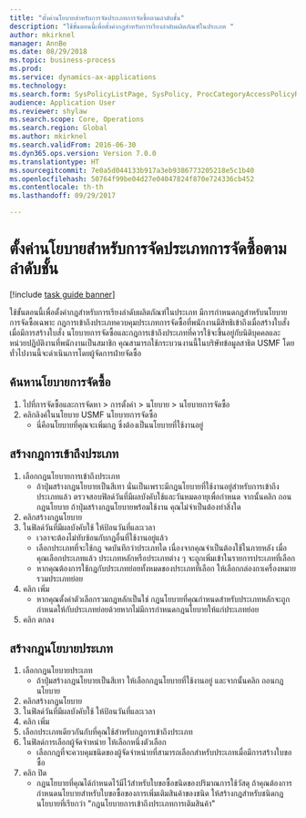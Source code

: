 ```yaml
--- 
title: "ตั้งค่านโยบายสำหรับการจัดประเภทการจัดซื้อตามลำดับชั้น"
description: "ใช้ขั้นตอนนี้เพื่อตั้งค่ากฎสำหรับการเรียงลำดับผลิตภัณฑ์ในประเภท "
author: mkirknel
manager: AnnBe
ms.date: 08/29/2018
ms.topic: business-process
ms.prod: 
ms.service: dynamics-ax-applications
ms.technology: 
ms.search.form: SysPolicyListPage, SysPolicy, ProcCategoryAccessPolicyRule, ProcCategoryPolicyRule, EcoResCategorySingleLookup
audience: Application User
ms.reviewer: shylaw
ms.search.scope: Core, Operations
ms.search.region: Global
ms.author: mkirknel
ms.search.validFrom: 2016-06-30
ms.dyn365.ops.version: Version 7.0.0
ms.translationtype: HT
ms.sourcegitcommit: 7e0a5d044133b917a3eb9386773205218e5c1b40
ms.openlocfilehash: 50764f99be04d27e04047824f870e724336cb452
ms.contentlocale: th-th
ms.lasthandoff: 09/29/2017

---
```

# <a name="set-up-policies-for-procurement-category-hierarchies"></a>ตั้งค่านโยบายสำหรับการจัดประเภทการจัดซื้อตามลำดับชั้น

[!include [task guide banner](../../includes/task-guide-banner.md)]

ใช้ขั้นตอนนี้เพื่อตั้งค่ากฎสำหรับการเรียงลำดับผลิตภัณฑ์ในประเภท  มีการกำหนดกฎสำหรับนโยบายการจัดซื้อเฉพาะ กฎการเข้าถึงประเภทควบคุมประเภทการจัดซื้อที่พนักงานมีสิทธิเข้าถึงเมื่อสร้างใบสั่ง เมื่อมีการสร้างใบสั่ง นโยบายการจัดซื้อและกฎการเข้าถึงประเภทที่ควรใช้จะขึ้นอยู่กับนิติบุคคลและหน่วยปฏิบัติงานที่พนักงานเป็นสมาชิก คุณสามารถใช้กระบวนงานนี้ในบริษัทข้อมูลสาธิต USMF โดยทั่วไปงานนี้จะดำเนินการโดยผู้จัดการฝ่ายจัดซื้อ


## <a name="find-the-procurement-policy"></a>ค้นหานโยบายการจัดซื้อ
1. ไปที่การจัดซื้อและการจัดหา > การตั้งค่า > นโยบาย > นโยบายการจัดซื้อ
2. คลิกลิงค์ในนโยบาย USMF นโยบายการจัดซื้อ
    * นี่คือนโยบายที่คุณจะเพิ่มกฎ  ซึ่งต้องเป็นนโยบายที่ใช้งานอยู่  

## <a name="create-a-category-access-rule"></a>สร้างกฎการเข้าถึงประเภท
1. เลือกกฎนโยบายการเข้าถึงประเภท
    * ถ้าปุ่มสร้างกฎนโยบายเป็นสีเทา นั่นเป็นเพราะมีกฎนโยบายที่ใช้งานอยู่สำหรับการเข้าถึงประเภทแล้ว  ตรวจสอบฟิลด์วันที่มีผลบังคับใช้และวันหมดอายุเพื่อกำหนด จากนั้นคลิก ถอนกฎนโยบาย ถ้าปุ่มสร้างกฎนโยบายพร้อมใช้งาน คุณไม่จำเป็นต้องทำสิ่งใด  
2. คลิกสร้างกฎนโยบาย
3. ในฟิลด์วันที่มีผลบังคับใช้ ให้ป้อนวันที่และเวลา
    * เวลาจะต้องไม่ทับซ้อนกับกฎอื่นที่ใช้งานอยู่แล้ว  
    * เลือกประเภทที่จะใช้กฎ  จดบันทึกว่าประเภทใด เนื่องจากคุณจำเป็นต้องใช้ในภายหลัง  เมื่อคุณเลือกประเภทแล้ว ประเภทหลักหรือประเภทต่าง ๆ จะถูกเพิ่มเข้าในรายการประเภทที่เลือก  
    * หากคุณต้องการใช้กฎกับประเภทย่อยทั้งหมดของประเภทที่เลือก ให้เลือกกล่องกาเครื่องหมาย รวมประเภทย่อย  
4. คลิก เพิ่ม
    * หากคุณตั้งค่าตัวเลือกรวมกฎหลักเป็นใช่ กฎนโยบายที่คุณกำหนดสำหรับประเภทหลักจะถูกกำหนดให้กับประเภทย่อยด้วยหากไม่มีการกำหนดกฎนโยบายให้แก่ประเภทย่อย  
5. คลิก ตกลง

## <a name="create-a-category-policy-rule"></a>สร้างกฎนโยบายประเภท
1. เลือกกฎนโยบายประเภท
    * ถ้าปุ่มสร้างกฎนโยบายเป็นสีเทา ให้เลือกกฎนโยบายที่ใช้งานอยู่ และจากนั้นคลิก ถอนกฎนโยบาย  
2. คลิกสร้างกฎนโยบาย
3. ในฟิลด์วันที่มีผลบังคับใช้ ให้ป้อนวันที่และเวลา
4. คลิก เพิ่ม
5. เลือกประเภทเดียวกันกับที่คุณใช้สำหรับกฎการเข้าถึงประเภท
6. ในฟิลด์การเลือกผู้จัดจำหน่าย ให้เลือกหนึ่งตัวเลือก
    * เลือกกฎที่จะควบคุมชนิดของผู้จัดจำหน่ายที่สามารถเลือกสำหรับประเภทเมื่อมีการสร้างใบขอซื้อ  
7. คลิก ปิด
    * กฎนโยบายที่คุณได้กำหนดไว้มีไว้สำหรับใบขอซื้อชนิดของปริมาณการใช้วัสดุ  ถ้าคุณต้องการกำหนดนโยบายสำหรับใบขอซื้อของการเพิ่มเติมสินค้าของชนิด ให้สร้างกฎสำหรับชนิดกฎนโยบายที่เรียกว่า "กฎนโยบายการเข้าถึงประเภทการเติมสินค้า"  


